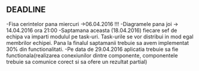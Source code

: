<h2>DEADLINE</h2>

<p>-Fisa cerintelor pana miercuri ->06.04.2016 !!!
-Diagramele pana joi -> 14.04.2016 ora 21:00
-Saptamana aceasta (18.04.2016) fiecare sef de echipa va imparti modulul pe task-uri. Task-urile se vor distribui in mod egal membrilor echipei. Pana la finalul saptamanii trebuie sa avem implementat 30% din functionalitati.
-Pe data de 29.04.2016 aplicatia trebuie sa fie functionala(realizarea conexiunilor dintre componente, componentele trebuie sa comunice corect si sa ofere un rezultat partial)
</p>